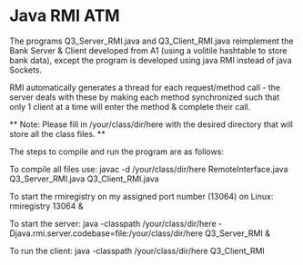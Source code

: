 # Java RMI ATM
The programs Q3_Server_RMI.java and Q3_Client_RMI.java reimplement the Bank Server & Client developed from A1 (using a volitile hashtable to store bank data), except the program is developed using java RMI instead of java Sockets.

RMI automatically generates a thread for each request/method call - the server deals with these by making each method synchronized such that only 1 client at a time will enter the method & complete their call.

** Note: Please fill in /your/class/dir/here with the desired directory that will store all the class files. **

The steps to compile and run the program are as follows:

To compile all files use:
javac -d /your/class/dir/here RemoteInterface.java Q3_Server_RMI.java Q3_Client_RMI.java

To start the rmiregistry on my assigned port number (13064) on Linux:
rmiregistry 13064 &

To start the server:
java -classpath /your/class/dir/here -Djava.rmi.server.codebase=file:/your/class/dir/here Q3_Server_RMI &

To run the client:
java -classpath /your/class/dir/here Q3_Client_RMI
